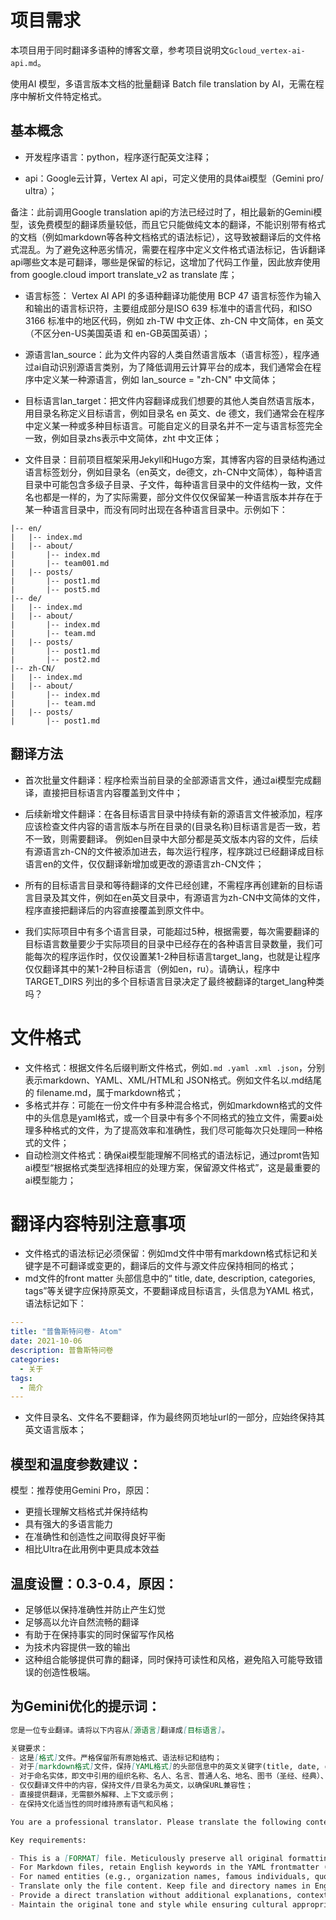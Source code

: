 # 项目需求

本项目用于同时翻译多语种的博客文章，参考项目说明文`Gcloud_vertex-ai-api.md`。

使用AI 模型，多语言版本文档的批量翻译 Batch file translation by AI，无需在程序中解析文件特定格式。


## 基本概念

- 开发程序语言：python，程序逐行配英文注释；

- api：Google云计算，Vertex AI api，可定义使用的具体ai模型（Gemini pro/ ultra）；

备注：此前调用Google translation api的方法已经过时了，相比最新的Gemini模型，该免费模型的翻译质量较低，而且它只能做纯文本的翻译，不能识别带有格式的文档（例如markdown等各种文档格式的语法标记），这导致被翻译后的文件格式混乱。为了避免这种恶劣情况，需要在程序中定义文件格式语法标记，告诉翻译api哪些文本是可翻译，哪些是保留的标记，这增加了代码工作量，因此放弃使用 from google.cloud import translate_v2 as translate 库；

- 语言标签： Vertex AI API 的多语种翻译功能使用 BCP 47 语言标签作为输入和输出的语言标识符，主要组成部分是ISO 639 标准中的语言代码，和ISO 3166 标准中的地区代码，例如 zh-TW 中文正体、zh-CN 中文简体，en 英文（不区分en-US美国英语 和 en-GB英国英语）；

- 源语言lan_source：此为文件内容的人类自然语言版本（语言标签），程序通过ai自动识别源语言类别，为了降低调用云计算平台的成本，我们通常会在程序中定义某一种源语言，例如 lan_source = "zh-CN" 中文简体；

- 目标语言lan_target：把文件内容翻译成我们想要的其他人类自然语言版本，用目录名称定义目标语言，例如目录名 en 英文、de 德文，我们通常会在程序中定义某一种或多种目标语言。可能自定义的目录名并不一定与语言标签完全一致，例如目录zhs表示中文简体，zht 中文正体；

- 文件目录：目前项目框架采用Jekyll和Hugo方案，其博客内容的目录结构通过语言标签划分，例如目录名（en英文，de德文，zh-CN中文简体），每种语言目录中可能包含多级子目录、子文件，每种语言目录中的文件结构一致，文件名也都是一样的，为了实际需要，部分文件仅仅保留某一种语言版本并存在于某一种语言目录中，而没有同时出现在各种语言目录中。示例如下：

```plaintext 
|-- en/
|   |-- index.md
|   |-- about/
|       |-- index.md
|       |-- team001.md
|   |-- posts/
|       |-- post1.md
|       |-- post5.md
|-- de/
|   |-- index.md
|   |-- about/
|       |-- index.md
|       |-- team.md
|   |-- posts/
|       |-- post1.md
|       |-- post2.md
|-- zh-CN/
|   |-- index.md
|   |-- about/
|       |-- index.md
|       |-- team.md
|   |-- posts/
|       |-- post1.md
```

## 翻译方法
- 首次批量文件翻译：程序检索当前目录的全部源语言文件，通过ai模型完成翻译，直接把目标语言内容覆盖到文件中；

- 后续新增文件翻译：在各目标语言目录中持续有新的源语言文件被添加，程序应该检查文件内容的语言版本与所在目录的(目录名称)目标语言是否一致，若不一致，则需要翻译。
例如en目录中大部分都是英文版本内容的文件，后续有源语言zh-CN的文件被添加进去，每次运行程序，程序跳过已经翻译成目标语言en的文件，仅仅翻译新增加或更改的源语言zh-CN文件；

- 所有的目标语言目录和等待翻译的文件已经创建，不需程序再创建新的目标语言目录及其文件，例如在en英文目录中，有源语言为zh-CN中文简体的文件，程序直接把翻译后的内容直接覆盖到原文件中。

- 我们实际项目中有多个语言目录，可能超过5种，根据需要，每次需要翻译的目标语言数量要少于实际项目的目录中已经存在的各种语言目录数量，我们可能每次的程序运作时，仅仅设置某1-2种目标语言target_lang，也就是让程序仅仅翻译其中的某1-2种目标语言（例如en，ru）。请确认，程序中TARGET_DIRS 列出的多个目标语言目录决定了最终被翻译的target_lang种类吗？
  


# 文件格式
- 文件格式：根据文件名后缀判断文件格式，例如`.md .yaml .xml .json`，分别表示markdown、YAML、XML/HTML和 JSON格式。例如文件名以.md结尾的 filename.md，属于markdown格式；
- 多格式并存：可能在一份文件中有多种混合格式，例如markdown格式的文件中的头信息是yaml格式，或一个目录中有多个不同格式的独立文件，需要ai处理多种格式的文件，为了提高效率和准确性，我们尽可能每次只处理同一种格式的文件；
- 自动检测文件格式：确保ai模型能理解不同格式的语法标记，通过promt告知ai模型“根据格式类型选择相应的处理方案，保留源文件格式”，这是最重要的ai模型能力；


# 翻译内容特别注意事项
- 文件格式的语法标记必须保留：例如md文件中带有markdown格式标记和关键字是不可翻译或变更的，翻译后的文件与源文件应保持相同的格式；
- md文件的front matter 头部信息中的“ title, date, description, categories, tags”等关键字应保持原英文，不要翻译成目标语言，头信息为YAML 格式，语法标记如下：

```yaml
---
title: "普鲁斯特问卷- Atom"
date: 2021-10-06
description: 普鲁斯特问卷
categories:
  - 关于
tags:
  - 简介
---
```

- 文件目录名、文件名不要翻译，作为最终网页地址url的一部分，应始终保持其英文语言版本；



## 模型和温度参数建议：

模型：推荐使用Gemini Pro，原因：

- 更擅长理解文档格式并保持结构
- 具有强大的多语言能力
- 在准确性和创造性之间取得良好平衡
- 相比Ultra在此用例中更具成本效益

## 温度设置：0.3-0.4，原因：

- 足够低以保持准确性并防止产生幻觉
- 足够高以允许自然流畅的翻译
- 有助于在保持事实的同时保留写作风格
- 为技术内容提供一致的输出
- 这种组合能够提供可靠的翻译，同时保持可读性和风格，避免陷入可能导致错误的创造性极端。



## 为Gemini优化的提示词：

```md
您是一位专业翻译。请将以下内容从[源语言]翻译成[目标语言]。

关键要求：
- 这是[格式]文件。严格保留所有原始格式、语法标记和结构；
- 对于[markdown格式]文件，保持[YAML格式]的头部信息中的英文关键字(title, date, description, categories, tags等)；
- 对于命名实体，即文中引用的组织名称、名人、名言、普通人名、地名、图书（圣经、经典）、电影名称、中文成语典故、歇後語和寓言短语等特定的专有名词或名称，应该保留一份原文的源语言、汉语拼音或罗马拼音，同时一份对应翻译的目标语言，使用格式："[原文 汉语拼音] 译文"；
- 仅仅翻译文件中的内容，保持文件/目录名为英文，以确保URL兼容性；
- 直接提供翻译，无需额外解释、上下文或示例；
- 在保持文化适当性的同时维持原有语气和风格；
```

```md
You are a professional translator. Please translate the following content from [SOURCE_LANGUAGE] to [TARGET_LANGUAGE].

Key requirements:

- This is a [FORMAT] file. Meticulously preserve all original formatting, syntax markers, and structure.
- For Markdown files, retain English keywords in the YAML frontmatter (e.g., title, date, description, categories, tags).
- For named entities (e.g., organization names, famous individuals, quotations, personal names, place names, books [including the Bible and classics], movie titles, Chinese idioms, proverbs, allegorical phrases, or any proper nouns), retain the original source language text and its Pinyin or Romanization alongside the target language translation using the format: "[Original Text Pinyin/Romanization] Translated Text".
- Translate only the file content. Keep file and directory names in English for URL compatibility.
- Provide a direct translation without additional explanations, context, or examples.
- Maintain the original tone and style while ensuring cultural appropriateness.


```


